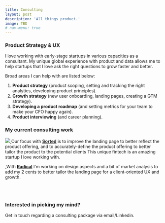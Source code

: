 ```yaml
---
title: Consulting
layout: post
description: 'All things product.'
image: TBD
# nav-menu: true
---
```


<!-- Content -->
<h3 id="content">Product Strategy & UX</h3>
I love working with early-stage startups in various capacities as a consultant. My unique global experience with product and data allows me to help startups that I love ask the right questions to grow faster and better.

Broad areas I can help with are listed below:
1. **Product strategy** (product scoping, setting and tracking the right analytics, developing product principles).
2. **Growth strategy** (new user onboarding, landing pages, creating a GTM strategy).
3. **Developing a product roadmap** (and setting metrics for your team to make your CFO happy again).
4. **Product interviewing** (and career planning).

<h3>My current consulting work</h3>
<p><span class="image left">
<a href="http://www.getsorted.de/">
<img src="{% link assets/images/sorted.png %}">
</a>
</span>Our focus with <a href="http://www.getsorted.de/"><b>Sorted</b></a> is to improve the landing page to better reflect the product offering, and to accurately-define the product offering to better tailor the product to the potential clients
This unique fintech is an amazing startup I love working with.</p>
<p>

<span class="image right">
<a href="https://www.getradical.co/">
<img src="{% link assets/images/radical.png %}" alt=""> </a>
</span>
With <a href="https://www.getradical.co/"><b>Radical</b></a> I'm working on design aspects and a bit of market analysis to add my 2 cents to better tailor the landing page for a client-oriented UX and growth.

</p>

<br>
<br>

<!-- Box -->
<h3>Interested in picking my mind?</h3>
<div class="box">
	<p>Get in touch regarding a consulting package via email/Linkedin.</p>
</div>